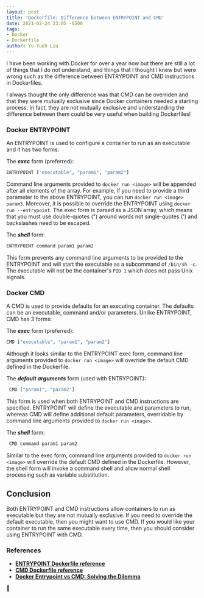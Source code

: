 ```yaml
---
layout: post
title: 'Dockerfile: Difference between ENTRYPOINT and CMD'
date: 2021-02-24 23:05 -0500
tags:
- Docker
- Dockerfile
author: Yu-Yueh Liu
---
```


I have been working with Docker for over a year now but there are still a lot of things that I do not understand, and things that I thought I knew but were wrong such as the difference between ENTRYPOINT and CMD instructions in Dockerfiles.

I always thought the only difference was that CMD can be overriden and that they were mutually exclusive since Docker containers needed a starting process. In fact, they are not mutually exclusive and understanding the difference between them could be very useful when building Dockerfiles!

### Docker ENTRYPOINT
An ENTRYPOINT is used to configure a container to run as an executable and it has two forms:   

The ***exec*** form (preferred):   
```Bash
ENTRYPOINT ["executable", "param1", "param2"]
```

Command line arguments provided to `docker run <image>` will be appended after all elements of the array. For example, if you need to provide a third parameter to the above ENTRYPOINT, you can run `docker run <image> param3`. Moreover, it is possible to override the ENTRYPOINT using `docker run --entrypoint`. The exec form is parsed as a JSON array, which means that you must use double-quotes (") around words not single-quotes (') and backslashes need to be escaped.

The ***shell*** form:   
```Bash
ENTRYPOINT command param1 param2
```

This form prevents any command line arguments to be provided to the ENTRYPOINT and will start the executable as a subcommand of `/bin/sh -c`. The executable will not be the container's `PID 1` which does not pass Unix signals.


### Docker CMD
A CMD is used to provide defaults for an executing container. The defaults can be an executable, command and/or parameters. Unlike ENTRYPOINT, CMD has 3 forms:   


The ***exec*** form (preferred):   
```Bash
CMD ["executable", "param1", "param2"]
```

Although it looks similar to the ENTRYPOINT exec form, command line arguments provided to `docker run <image>` will override the default CMD defined in the Dockerfile.


The ***default arguments*** form (used with ENTRYPOINT):   
```Bash
 CMD ["param1", "param2"]
```

This form is used when both ENTRYPOINT and CMD instructions are specified. ENTRYPOINT will define the executable and parameters to run, whereas CMD will define additional default parameters, overridable by command line arguments provided to `docker run <image>`.


The ***shell*** form:   
```Bash
 CMD command param1 param2
```

Similar to the exec form, command line arguments provided to `docker run <image>` will override the default CMD defined in the Dockerfile. However, the shell form will invoke a command shell and allow normal shell processing such as variable substitution.


## Conclusion
Both ENTRYPOINT and CMD instructions allow containers to run as executable but they are not mutually exclusive. If you need to override the default executable, then you might want to use CMD. If you would like your container to run the same executable every time, then you should consider using ENTRYPOINT with CMD.


### References
* **[ENTRYPOINT Dockerfile reference][entrypoint-ref]**
* **[CMD Dockerfile reference][cmd-ref]**
* **[Docker Entrypoint vs CMD: Solving the Dilemma][entrypoint-vs-cmd]**

[entrypoint-ref]: https://docs.docker.com/engine/reference/builder/#entrypoint
[cmd-ref]: https://docs.docker.com/engine/reference/builder/#cmd
[entrypoint-vs-cmd]: https://phoenixnap.com/kb/docker-cmd-vs-entrypoint


🐢